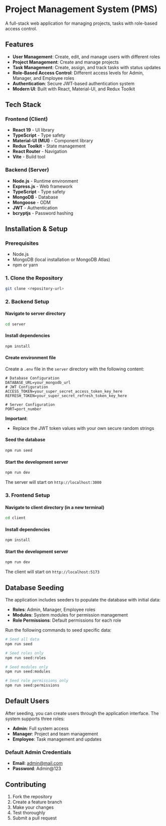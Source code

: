 # Project Management System (PMS)

A full-stack web application for managing projects, tasks with role-based access control.

## Features

- **User Management**: Create, edit, and manage users with different roles
- **Project Management**: Create and manage projects
- **Task Management**: Create, assign, and track tasks with status updates
- **Role-Based Access Control**: Different access levels for Admin, Manager, and Employee roles
- **Authentication**: Secure JWT-based authentication system
- **Modern UI**: Built with React, Material-UI, and Redux Toolkit

## Tech Stack

### Frontend (Client)
- **React 19** - UI library
- **TypeScript** - Type safety
- **Material-UI (MUI)** - Component library
- **Redux Toolkit** - State management
- **React Router** - Navigation
- **Vite** - Build tool

### Backend (Server)
- **Node.js** - Runtime environment
- **Express.js** - Web framework
- **TypeScript** - Type safety
- **MongoDB** - Database
- **Mongoose** - ODM
- **JWT** - Authentication
- **bcryptjs** - Password hashing

## Installation & Setup

### Prerequisites
- Node.js 
- MongoDB (local installation or MongoDB Atlas)
- npm or yarn

### 1. Clone the Repository
```bash
git clone <repository-url>
```

### 2. Backend Setup

#### Navigate to server directory
```bash
cd server
```

#### Install dependencies
```bash
npm install
```

#### Create environment file
Create a `.env` file in the `server` directory with the following content:

```env
# Database Configuration
DATABASE_URL=your_mongodb_url
# JWT Configuration
ACCESS_TOKEN=your_super_secret_access_token_key_here
REFRESH_TOKEN=your_super_secret_refresh_token_key_here

# Server Configuration
PORT=port_number
```

**Important**: 
- Replace the JWT token values with your own secure random strings

#### Seed the database
```bash
npm run seed
```

#### Start the development server
```bash
npm run dev
```

The server will start on `http://localhost:3000`

### 3. Frontend Setup

#### Navigate to client directory (in a new terminal)
```bash
cd client
```

#### Install dependencies
```bash
npm install
```

#### Start the development server
```bash
npm run dev
```

The client will start on `http://localhost:5173`

## Database Seeding

The application includes seeders to populate the database with initial data:

- **Roles**: Admin, Manager, Employee roles
- **Modules**: System modules for permission management
- **Role Permissions**: Default permissions for each role

Run the following commands to seed specific data:

```bash
# Seed all data
npm run seed

# Seed roles only
npm run seed:roles

# Seed modules only
npm run seed:modules

# Seed role permissions only
npm run seed:permissions
```

## Default Users

After seeding, you can create users through the application interface. The system supports three roles:

- **Admin**: Full system access
- **Manager**: Project and team management
- **Employee**: Task management and updates

### Default Admin Credentials
- **Email**: admin@mail.com
- **Password**: Admin@123

## Contributing

1. Fork the repository
2. Create a feature branch
3. Make your changes
4. Test thoroughly
5. Submit a pull request

